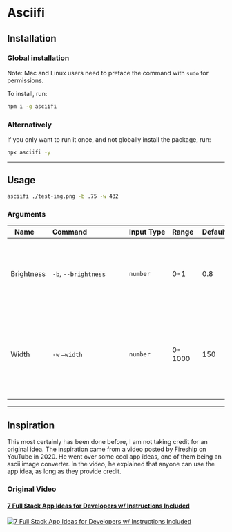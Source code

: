 # Asciifi

## Installation

##### 

### Global installation

Note: Mac and Linux users need to preface the command with `sudo` for
permissions.

To install, run:

```bash
npm i -g asciifi
```

##### 

### Alternatively

If you only want to run it once, and not globally install the package, run:

```bash
npx asciifi -y
```

---

## Usage

```bash
asciifi ./test-img.png -b .75 -w 432
```

##### 

### Arguments

| Name&nbsp;&nbsp;&nbsp;&nbsp; | Command&nbsp;&nbsp;&nbsp;&nbsp;&nbsp;&nbsp;&nbsp;&nbsp;&nbsp;&nbsp;&nbsp;&nbsp;&nbsp;&nbsp;&nbsp;&nbsp;&nbsp;&nbsp;&nbsp; | Input&nbsp;Type | Range&nbsp; | Default | Description                                                                                |
| ---------------------------- | ------------------------------------------------------------------------------------------------------------------------- | --------------- | ----------- | ------- | ------------------------------------------------------------------------------------------ |
| Brightness                   | `-b`, `--brightness`                                                                                                      | `number`        | 0-1         | 0.8     | Set the brightness with a value between 0 and 1. Lower values have less detail.            |
| Width                        | `-w` `—width`                                                                                                             | `number`        | 0-1000      | 150     | Set the width of the outputted image. Higher widths will result in a higher quality image. |

---

## Inspiration

This most certainly has been done before, I am not taking credit for an original
idea. The inspiration came from a video posted by Fireship on YouTube in 2020.
He went over some cool app ideas, one of them being an ascii image converter. In
the video, he explained that anyone can use the app idea, as long as they
provide credit.

##### 

### Original Video

#### [7 Full Stack App Ideas for Developers w/ Instructions Included](https://www.youtube.com/watch?v=JTOJsU3FSD8)

[![7 Full Stack App Ideas for Developers w/ Instructions Included](/projects/assets/asciifi-inspo-thumbnail.webp)](https://www.youtube.com/watch?v=JTOJsU3FSD8)
